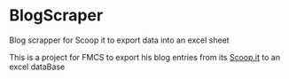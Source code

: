 # BlogScraper
Blog scrapper for Scoop it to export data into an excel sheet

This is a project for FMCS to export his blog entries from its [Scoop.it](http://blog.fmcs.digital/) to an excel dataBase 
